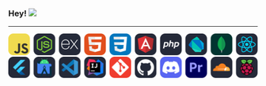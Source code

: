### Hey! <img src="https://media.giphy.com/media/hvRJCLFzcasrR4ia7z/giphy.gif" width="25px">

---

<a href="https://discord.com/users/451432552822079488">
  <img src="skills-part1.svg" />
  <img src="skills-part2.svg" />
<a/>
